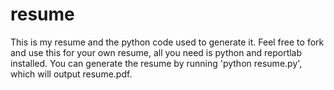 resume
======

This is my resume and the python code used to generate it. Feel free to fork and use this for your own resume, all you need is python and reportlab installed. You can generate the resume by running 'python resume.py', which will output resume.pdf.
